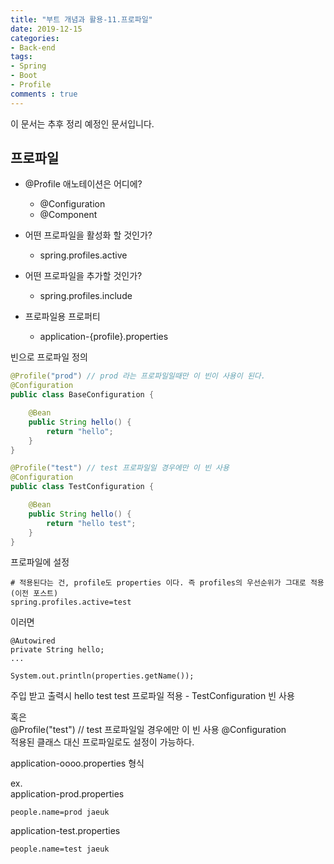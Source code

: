 ```yaml
---
title: "부트 개념과 활용-11.프로파일"
date: 2019-12-15
categories:
- Back-end
tags:
- Spring 
- Boot
- Profile
comments : true
---
```


이 문서는 추후 정리 예정인 문서입니다.

## 프로파일

- @Profile 애노테이션은 어디에?
  - @Configuration
  - @Component
  
- 어떤 프로파일을 활성화 할 것인가?
  - spring.profiles.active
  
- 어떤 프로파일을 추가할 것인가?
  - spring.profiles.include
  
- 프로파일용 프로퍼티
  - application-{profile}.properties




빈으로 프로파일 정의
~~~java
@Profile("prod") // prod 라는 프로파일일때만 이 빈이 사용이 된다.
@Configuration
public class BaseConfiguration {

    @Bean
    public String hello() {
        return "hello";
    }
}
~~~

~~~java
@Profile("test") // test 프로파일일 경우에만 이 빈 사용
@Configuration
public class TestConfiguration {

    @Bean
    public String hello() {
        return "hello test";
    }
}
~~~

프로파일에 설정
~~~
# 적용된다는 건, profile도 properties 이다. 즉 profiles의 우선순위가 그대로 적용 (이전 포스트)
spring.profiles.active=test 
~~~

이러면 
~~~
@Autowired
private String hello;
...

System.out.println(properties.getName());
~~~
주입 받고 출력시 hello test
test 프로파일 적용 - TestConfiguration 빈 사용


혹은            
@Profile("test") // test 프로파일일 경우에만 이 빈 사용
@Configuration       
적용된 클래스 대신 프로파일로도 설정이 가능하다.

application-oooo.properties 형식   

ex.              
application-prod.properties
~~~
people.name=prod jaeuk
~~~
application-test.properties
~~~
people.name=test jaeuk
~~~





